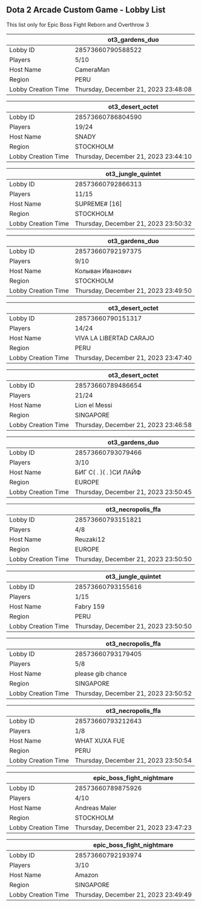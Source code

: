 ## Dota 2 Arcade Custom Game - Lobby List

This list only for Epic Boss Fight Reborn and Overthrow 3

|  | ot3_gardens_duo |
| ------ | ------ |
| Lobby ID | 28573660790588522 |
| Players | 5/10 |
| Host Name | CameraMan |
| Region | PERU |
| Lobby Creation Time | Thursday, December 21, 2023 23:48:08 |


|  | ot3_desert_octet |
| ------ | ------ |
| Lobby ID | 28573660786804590 |
| Players | 19/24 |
| Host Name | SNADY |
| Region | STOCKHOLM |
| Lobby Creation Time | Thursday, December 21, 2023 23:44:10 |


|  | ot3_jungle_quintet |
| ------ | ------ |
| Lobby ID | 28573660792866313 |
| Players | 11/15 |
| Host Name | SUPREME# [16] |
| Region | STOCKHOLM |
| Lobby Creation Time | Thursday, December 21, 2023 23:50:32 |


|  | ot3_gardens_duo |
| ------ | ------ |
| Lobby ID | 28573660792197375 |
| Players | 9/10 |
| Host Name | Колыван Иванович |
| Region | STOCKHOLM |
| Lobby Creation Time | Thursday, December 21, 2023 23:49:50 |


|  | ot3_desert_octet |
| ------ | ------ |
| Lobby ID | 28573660790151317 |
| Players | 14/24 |
| Host Name | VIVA LA LIBERTAD CARAJO |
| Region | PERU |
| Lobby Creation Time | Thursday, December 21, 2023 23:47:40 |


|  | ot3_desert_octet |
| ------ | ------ |
| Lobby ID | 28573660789486654 |
| Players | 21/24 |
| Host Name | Lion el Messi |
| Region | SINGAPORE |
| Lobby Creation Time | Thursday, December 21, 2023 23:46:58 |


|  | ot3_gardens_duo |
| ------ | ------ |
| Lobby ID | 28573660793079466 |
| Players | 3/10 |
| Host Name | БИГ С(  . )( .  )СИ ЛАЙФ |
| Region | EUROPE |
| Lobby Creation Time | Thursday, December 21, 2023 23:50:45 |


|  | ot3_necropolis_ffa |
| ------ | ------ |
| Lobby ID | 28573660793151821 |
| Players | 4/8 |
| Host Name | Reuzaki12 |
| Region | EUROPE |
| Lobby Creation Time | Thursday, December 21, 2023 23:50:50 |


|  | ot3_jungle_quintet |
| ------ | ------ |
| Lobby ID | 28573660793155616 |
| Players | 1/15 |
| Host Name | Fabry 159 |
| Region | PERU |
| Lobby Creation Time | Thursday, December 21, 2023 23:50:50 |


|  | ot3_necropolis_ffa |
| ------ | ------ |
| Lobby ID | 28573660793179405 |
| Players | 5/8 |
| Host Name | please gib chance |
| Region | SINGAPORE |
| Lobby Creation Time | Thursday, December 21, 2023 23:50:52 |


|  | ot3_necropolis_ffa |
| ------ | ------ |
| Lobby ID | 28573660793212643 |
| Players | 1/8 |
| Host Name | WHAT XUXA FUE |
| Region | PERU |
| Lobby Creation Time | Thursday, December 21, 2023 23:50:54 |


|  | epic_boss_fight_nightmare |
| ------ | ------ |
| Lobby ID | 28573660789875926 |
| Players | 4/10 |
| Host Name | Andreas Maler |
| Region | STOCKHOLM |
| Lobby Creation Time | Thursday, December 21, 2023 23:47:23 |


|  | epic_boss_fight_nightmare |
| ------ | ------ |
| Lobby ID | 28573660792193974 |
| Players | 3/10 |
| Host Name | Amazon |
| Region | SINGAPORE |
| Lobby Creation Time | Thursday, December 21, 2023 23:49:49 |


